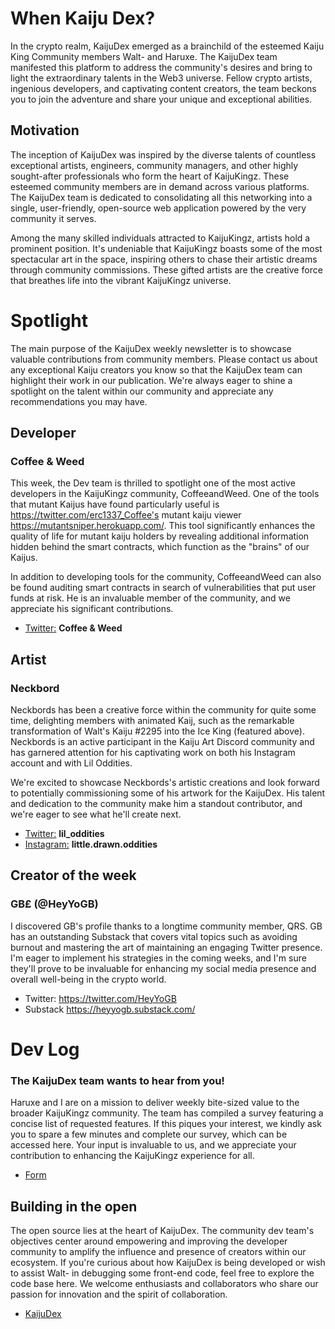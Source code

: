 # When Kaiju Dex?

In the crypto realm, KaijuDex emerged as a brainchild of the esteemed Kaiju King Community members Walt- and Haruxe. The KaijuDex team manifested this platform to address the community's desires and bring to light the extraordinary talents in the Web3 universe. Fellow crypto artists, ingenious developers, and captivating content creators, the team beckons you to join the adventure and share your unique and exceptional abilities.

## Motivation

The inception of KaijuDex was inspired by the diverse talents of countless exceptional artists, engineers, community managers, and other highly sought-after professionals who form the heart of KaijuKingz. These esteemed community members are in demand across various platforms. The KaijuDex team is dedicated to consolidating all this networking into a single, user-friendly, open-source web application powered by the very community it serves.

Among the many skilled individuals attracted to KaijuKingz, artists hold a prominent position. It's undeniable that KaijuKingz boasts some of the most spectacular art in the space, inspiring others to chase their artistic dreams through community commissions. These gifted artists are the creative force that breathes life into the vibrant KaijuKingz universe.

# Spotlight

The main purpose of the KaijuDex weekly newsletter is to showcase valuable contributions from community members. Please contact us about any exceptional Kaiju creators you know so that the KaijuDex team can highlight their work in our publication. We're always eager to shine a spotlight on the talent within our community and appreciate any recommendations you may have.

## Developer

### Coffee & Weed

This week, the Dev team is thrilled to spotlight one of the most active developers in the KaijuKingz community, CoffeeandWeed. One of the tools that mutant Kaijus have found particularly useful is https://twitter.com/erc1337_Coffee's mutant kaiju viewer https://mutantsniper.herokuapp.com/. This tool significantly enhances the quality of life for mutant kaiju holders by revealing additional information hidden behind the smart contracts, which function as the "brains" of our Kaijus.

In addition to developing tools for the community, CoffeeandWeed can also be found auditing smart contracts in search of vulnerabilities that put user funds at risk. He is an invaluable member of the community, and we appreciate his significant contributions.

- [Twitter:](https://twitter.com/erc1337_Coffee) **Coffee & Weed**

## Artist

### Neckbord

Neckbords has been a creative force within the community for quite some time, delighting members with animated Kaij, such as the remarkable transformation of Walt's Kaiju #2295 into the Ice King (featured above). Neckbords is an active participant in the Kaiju Art Discord community and has garnered attention for his captivating work on both his Instagram account and with Lil Oddities.

We're excited to showcase Neckbords's artistic creations and look forward to potentially commissioning some of his artwork for the KaijuDex. His talent and dedication to the community make him a standout contributor, and we're eager to see what he'll create next.

- [Twitter:](https://twitter.com/lil_oddities) **lil_oddities**
- [Instagram:](https://www.instagram.com/little.drawn.oddities) **little.drawn.oddities**

## Creator of the week

### GB£ (@HeyYoGB)

I discovered GB's profile thanks to a longtime community member, QRS. GB has an outstanding Substack that covers vital topics such as avoiding burnout and mastering the art of maintaining an engaging Twitter presence. I'm eager to implement his strategies in the coming weeks, and I'm sure they'll prove to be invaluable for enhancing my social media presence and overall well-being in the crypto world.

- Twitter: https://twitter.com/HeyYoGB
- Substack https://heyyogb.substack.com/

# Dev Log

### The KaijuDex team wants to hear from you!

Haruxe and I are on a mission to deliver weekly bite-sized value to the broader KaijuKingz community. The team has compiled a survey featuring a concise list of requested features. If this piques your interest, we kindly ask you to spare a few minutes and complete our survey, which can be accessed here. Your input is invaluable to us, and we appreciate your contribution to enhancing the KaijuKingz experience for all.

- [Form](https://forms.gle/nBn1EmwBUkr95Qcp7)

## Building in the open

The open source lies at the heart of KaijuDex. The community dev team's objectives center around empowering and improving the developer community to amplify the influence and presence of creators within our ecosystem. If you're curious about how KaijuDex is being developed or wish to assist Walt- in debugging some front-end code, feel free to explore the code base here. We welcome enthusiasts and collaborators who share our passion for innovation and the spirit of collaboration.

- [KaijuDex](https://github.com/saintskeeper/Kaiju-Dex)
